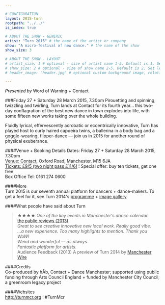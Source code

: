 ```yaml
---

# CONFIGURATION
layout: 2015-turn
rootpath: "../../"
is_index: true

# ABOUT THE SHOW - GENERIC
artist: "Turn 2015" # the name of the artist or company
show: "A micro-festival of new dance." # the name of the show
show_size: 3

# ABOUT THE SHOW - LAYOUT
# artist_size: 1 # optional - size of artist name 1-5. Default is 1. Set longer names to lower values
# show_size: 2 # optional - size of show name 2-5. Default is 2. Set longer names to lower values
# header_image: "header.jpg" # optional custom background image, relative to current page

---
```

*Presented by* Word of Warning + Contact    
         
###Friday 27 + Saturday 28 March 2015, 7.30pm
Pirouetting and spinning, twizzling and twirling, Turn lands at Contact for its fourth year… this two-day conflagration of the best new dance in town explodes into life, with some fifteen new works taking over the whole building.           
                  
Fluidly lyrical, effervescently acrobatic or eccentrically innovative, Turn has played host to curly haired capoeira twins, a ballerina in a body bag and a goggle-wearing, flipper-dance — join us in 2015 for another round of physical exuberance.                
                  
####Venue + Booking Details
Dates: Friday 27 + Saturday 28 March 2015, 7.30pm    
[Venue: Contact](http://contactmcr.com/visit/getting-here), Oxford Road, Manchester, M15 6JA    
[Tickets: £9/5 (two night pass £11/6)](http://contactmcr.com/turn) ¦ Special offer: buy ten tickets, get one free    
Box Office Tel: 0161 274 0600   
      
####More      
Turn 2015 is our seventh annual platform for dancers + dance-makers. To get a feel for it, see Turn 2014's [programme](/archive/2014-turn) + [image gallery](/galleries/2014-turn).      
               
####What people have said about Turn
>★★★★ *One of the key events in Manchester's dance calendar.*<br>[the public reviews (2013)](http://www.thepublicreviews.com/turn-2013-contact-manchester).         
>*Great to see creative innovative new local work. Really good vibe.*<br>*…a new experience. Too many highlights to mention. Thank you WoW!*<br>*Weird and wonderful — as always.*<br>*Fantastic platform for artists.*<br>Audience Feedback (2013)
>A preview of Turn 2014 by [Manchester Wire](http://manchesterwire.co.uk/#!/turn-danceworks-micro-fest-at-contact)       
        
####Credits         
Co-produced by hÅb, Contact + Dance Manchester; supported using public funding through Arts Council England + funded by Manchester City Council; a greenroom legacy project        
        
####Websites        
<http://turnmcr.org> ¦ #TurnMcr
